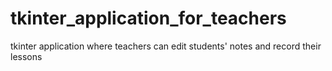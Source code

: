 # tkinter_application_for_teachers
tkinter application where teachers can edit students' notes and record their lessons
